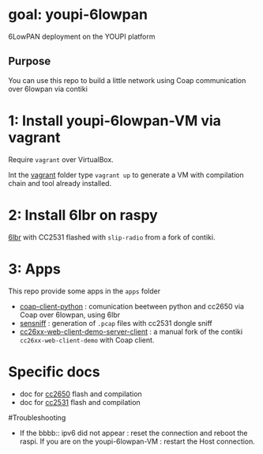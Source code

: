# goal: youpi-6lowpan
6LowPAN deployment on the YOUPI platform

## Purpose
You can use this repo to build a little network using Coap communication over 6lowpan via contiki

# 1: Install youpi-6lowpan-VM via vagrant
Require `vagrant` over VirtualBox.

Int the [vagrant](vagrant/) folder type `vagrant up` to generate a VM with compilation chain and tool already installed.

# 2: Install 6lbr on raspy
[6lbr](6lbr/) with CC2531 flashed with `slip-radio` from a fork of contiki.

# 3: Apps
This repo provide some apps in the `apps` folder
* [coap-client-python](apps/coap-client-python/) : comunication beetween python and cc2650 via Coap over 6lowpan, using 6lbr
* [sensniff](apps/sensniff/) : generation of `.pcap` files with cc2531 dongle sniff
* [cc26xx-web-client-demo-server-client](apps/coap-client-cc2650) : a manual fork of the contiki `cc26xx-web-client-demo` with Coap client.

# Specific docs
* doc for [cc2650](docs/cc2650) flash and compilation
* doc for [cc2531](docs/cc2531) flash and compilation

#Troubleshooting

* If the bbbb:: ipv6 did not appear : reset the connection and reboot the raspi. If you are on the youpi-6lowpan-VM : restart the Host connection.
